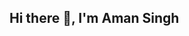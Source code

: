 ## Hi there 👋, I'm Aman Singh

<!--
**Aman697484/Aman697484** is a ✨ _special_ ✨ repository because its `README.md` (this file) appears on your GitHub profile.

Here are some ideas to get you started:

- 🔭 I’m currently working on Python Projects 
- 🌱 I’m currently learning Python(intermediate), Python Libraries(numpy and panda), frameworks (tensorflow, pytorch), LLMs, Generative AI
- 👯 I’m looking to collaborate on Machine Learning Projects
- 🤔 I’m looking for help with Building LLMs
- 💬 Ask me about how to use Generative AI best for your business or enterprise
- 📫 How to reach me: https://www.linkedin.com/in/aman-singh-634296258
- 😄 Pronouns: he/him
- ⚡ Fun fact: I'm also a front end developer, learning along with building projects
-->
